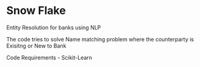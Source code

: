 # Snow Flake 

Entity Resolution for banks using NLP

The code tries to solve Name matching problem where the counterparty is Exisitng or New to Bank

Code Requirements - Scikit-Learn

